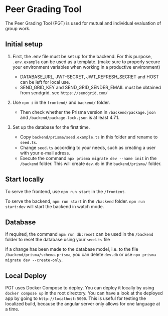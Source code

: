 # Peer Grading Tool

The Peer Grading Tool (PGT) is used for mutual and individual evaluation of group work.

## Initial setup

1. First, the .env file must be set up for the backend. For this purpose, `.env.example` can be used as a template. (make sure to properly secure your environment variables when working in a productive environment)
   - DATABASE_URL, JWT-SECRET, JWT_REFRESH_SECRET and HOST can be left for local use.
   - SEND_GRID_KEY and SEND_GRID_SENDER_EMAIL must be obtained from sendgrid. see `https://sendgrid.com/`
2. Use `npm i` in the `frontend/` and `backend/` folder.

   - Then check whether the Prisma version in `/backend/package.json` and `/backend/package-lock.json` is at least 4.7.1.

3. Set up the database for the first time.
   - Copy `backend/prisma/seed.example.ts` in this folder and rename to `seed.ts`.
   - Change `seed.ts` according to your needs, such as creating a user with your e-mail adress.
   - Execute the command `npx prisma migrate dev --name init` in the `/backend` folder. This will create `dev.db` in the `backend/prisma/` folder.

## Start locally

To serve the frontend, use `npm run start` in the `/frontent`.

To serve the backend, `npm run start` in the `/backend` folder. `npm run start:dev` will start the backend in watch mode.

## Database

If required, the command `npm run db:reset` can be used in the `/backend` folder to reset the database using your `seed.ts` file

If a change has been made to the database model, i.e. to the file `/backend/prisma/schema.prisma`, you can delete `dev.db` or use `npx prisma migrate dev --create-only`.

## Local Deploy

PGT uses Docker Compose to deploy. You can deploy it locally by using `docker compose up` in the root directory.
You can have a look at the deployed app by going to `http://localhost:5000`.
This is useful for testing the localized build, because the angular server only allows for one language at a time.
